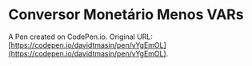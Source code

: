 # Conversor Monetário Menos VARs

A Pen created on CodePen.io. Original URL: [https://codepen.io/davidtmasin/pen/vYgEmOL](https://codepen.io/davidtmasin/pen/vYgEmOL).


